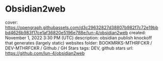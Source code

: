 # Obsidian2web

cover: https://opengraph.githubassets.com/d3c29632827d38807b982f7c72e19bbbd4626b983f17ce1af36820e5196e788e/lun-4/obsidian2web
created: November 1, 2022 3:30 PM (UTC)
description: obsidian publish knockoff that generates (largely static) websites
folder: BOOKMRKS-MTHRFCKR / DEV-MTHRFCKR / Github / GH Stars
tags: DEV, github stars
url: https://github.com/lun-4/obsidian2web